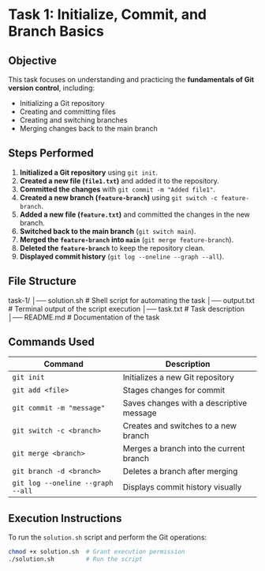 # Task 1: Initialize, Commit, and Branch Basics  

## **Objective**  
This task focuses on understanding and practicing the **fundamentals of Git version control**, including:  
- Initializing a Git repository  
- Creating and committing files  
- Creating and switching branches  
- Merging changes back to the main branch  

## **Steps Performed**  

1. **Initialized a Git repository** using `git init`.  
2. **Created a new file (`file1.txt`)** and added it to the repository.  
3. **Committed the changes** with `git commit -m "Added file1"`.  
4. **Created a new branch (`feature-branch`)** using `git switch -c feature-branch`.  
5. **Added a new file (`feature.txt`)** and committed the changes in the new branch.  
6. **Switched back to the main branch** (`git switch main`).  
7. **Merged the `feature-branch` into `main`** (`git merge feature-branch`).  
8. **Deleted the `feature-branch`** to keep the repository clean.  
9. **Displayed commit history** (`git log --oneline --graph --all`).  

## **File Structure**  
task-1/
│── solution.sh  # Shell script for automating the task
│── output.txt   # Terminal output of the script execution
│── task.txt     # Task description
│── README.md    # Documentation of the task

## **Commands Used**  
| Command | Description |  
|---------|------------|  
| `git init` | Initializes a new Git repository |  
| `git add <file>` | Stages changes for commit |  
| `git commit -m "message"` | Saves changes with a descriptive message |  
| `git switch -c <branch>` | Creates and switches to a new branch |  
| `git merge <branch>` | Merges a branch into the current branch |  
| `git branch -d <branch>` | Deletes a branch after merging |  
| `git log --oneline --graph --all` | Displays commit history visually |  

## **Execution Instructions**  
To run the `solution.sh` script and perform the Git operations:  

```sh
chmod +x solution.sh  # Grant execution permission  
./solution.sh         # Run the script  